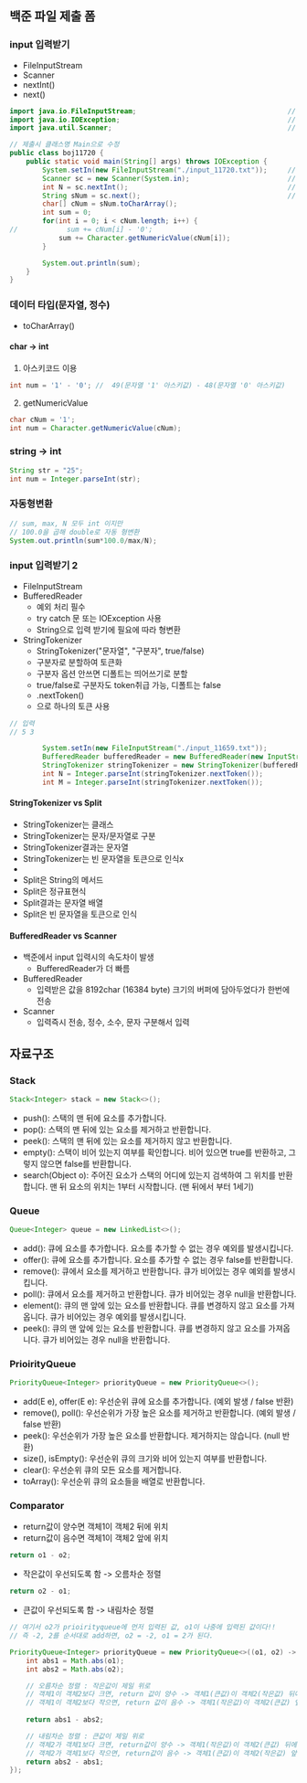 ## 백준 파일 제출 폼

### input 입력받기
* FileInputStream
* Scanner
* nextInt()
* next()

```java
import java.io.FileInputStream;                                     // 입력 - 제출시 지우기
import java.io.IOException;                                         // 입력
import java.util.Scanner;                                           // 입력

// 제출시 클래스명 Main으로 수정
public class boj11720 {
    public static void main(String[] args) throws IOException {
        System.setIn(new FileInputStream("./input_11720.txt"));     // txt 파일 읽어오기 - 제출시 지우기
        Scanner sc = new Scanner(System.in);                        // Scanner로 입력 받기
        int N = sc.nextInt();                                       // nextInt()로 정수 입력받기
        String sNum = sc.next();                                    // next()로 문자열 입력 받기
        char[] cNum = sNum.toCharArray();
        int sum = 0;
        for(int i = 0; i < cNum.length; i++) {
//            sum += cNum[i] - '0';
            sum += Character.getNumericValue(cNum[i]);
        }

        System.out.println(sum);
    }
}

```

### 데이터 타입(문자열, 정수)
* toCharArray()

#### char -> int
1. 아스키코드 이용
```java
int num = '1' - '0'; //  49(문자열 '1' 아스키값) - 48(문자열 '0' 아스키값) 
```
2. getNumericValue
```java
char cNum = '1';
int num = Character.getNumericValue(cNum);
```

### string -> int
```java
String str = "25";
int num = Integer.parseInt(str);
```

### 자동형변환
```java
// sum, max, N 모두 int 이지만
// 100.0을 곱해 double로 자동 형변환
System.out.println(sum*100.0/max/N);
```

### input 입력받기 2
* FileInputStream
* BufferedReader
    * 예외 처리 필수
    * try catch 문 또는 IOException 사용
    * String으로 입력 받기에 필요에 따라 형변환
* StringTokenizer
    * StringTokenizer("문자열", "구분자", true/false)
    * 구분자로 분할하여 토큰화
    * 구분자 옵션 안쓰면 디폴트는 띄어쓰기로 분할
    * true/false로 구분자도 token취급 가능, 디폴트는 false
    * .nextToken()
    * 으로 하나의 토큰 사용
```java
// 입력
// 5 3

        System.setIn(new FileInputStream("./input_11659.txt"));
        BufferedReader bufferedReader = new BufferedReader(new InputStreamReader(System.in));
        StringTokenizer stringTokenizer = new StringTokenizer(bufferedReader.readLine());       // 한 줄을 문자열로 입력받기 : 5 3
        int N = Integer.parseInt(stringTokenizer.nextToken());                                  // 첫번째 : 5
        int M = Integer.parseInt(stringTokenizer.nextToken());                                  // 두번째 : 3
```
#### StringTokenizer vs Split
* StringTokenizer는 클래스
* StringTokenizer는 문자/문자열로 구분
* StringTokenizer결과는 문자열
* StringTokenizer는 빈 문자열을 토큰으로 인식x
* 
* Split은 String의 메서드
* Split은 정규표현식
* Split결과는 문자열 배열
* Split은 빈 문자열을 토큰으로 인식

#### BufferedReader vs Scanner
* 백준에서 input 입력시의 속도차이 발생
    * BufferedReader가 더 빠름
* BufferedReader
    * 입력받은 값을 8192char (16384 byte) 크기의 버퍼에 담아두었다가 한번에 전송
* Scanner
    * 입력즉시 전송, 정수, 소수, 문자 구분해서 입력


## 자료구조
### Stack
```java
Stack<Integer> stack = new Stack<>();
```
* push(): 스택의 맨 뒤에 요소를 추가합니다.
* pop(): 스택의 맨 뒤에 있는 요소를 제거하고 반환합니다.
* peek(): 스택의 맨 뒤에 있는 요소를 제거하지 않고 반환합니다.
* empty(): 스택이 비어 있는지 여부를 확인합니다. 비어 있으면 true를 반환하고, 그렇지 않으면 false를 반환합니다.
* search(Object o): 주어진 요소가 스택의 어디에 있는지 검색하여 그 위치를 반환합니다. 맨 뒤 요소의 위치는 1부터 시작합니다. (맨 뒤에서 부터 1세기)

### Queue
```java
Queue<Integer> queue = new LinkedList<>();
```
* add(): 큐에 요소를 추가합니다. 요소를 추가할 수 없는 경우 예외를 발생시킵니다.
* offer(): 큐에 요소를 추가합니다. 요소를 추가할 수 없는 경우 false를 반환합니다.
* remove(): 큐에서 요소를 제거하고 반환합니다. 큐가 비어있는 경우 예외를 발생시킵니다.
* poll(): 큐에서 요소를 제거하고 반환합니다. 큐가 비어있는 경우 null을 반환합니다.
* element(): 큐의 맨 앞에 있는 요소를 반환합니다. 큐를 변경하지 않고 요소를 가져옵니다. 큐가 비어있는 경우 예외를 발생시킵니다.
* peek(): 큐의 맨 앞에 있는 요소를 반환합니다. 큐를 변경하지 않고 요소를 가져옵니다. 큐가 비어있는 경우 null을 반환합니다.


### PrioirityQueue
```java
PriorityQueue<Integer> priorityQueue = new PriorityQueue<>();
```
* add(E e), offer(E e): 우선순위 큐에 요소를 추가합니다. (예외 발생 / false 반환)
* remove(), poll(): 우선순위가 가장 높은 요소를 제거하고 반환합니다. (예외 발생 / false 반환)
* peek(): 우선순위가 가장 높은 요소를 반환합니다. 제거하지는 않습니다. (null 반환)
* size(), isEmpty(): 우선순위 큐의 크기와 비어 있는지 여부를 반환합니다.
* clear(): 우선순위 큐의 모든 요소를 제거합니다.
* toArray(): 우선순위 큐의 요소들을 배열로 반환합니다.

### Comparator
* return값이 양수면 객체1이 객체2 뒤에 위치
* return값이 음수면 객체1이 객체2 앞에 위치
```java
return o1 - o2;
```
* 작은값이 우선되도록 함 -> 오름차순 정렬

```java
return o2 - o1;
```
* 큰값이 우선되도록 함 -> 내림차순 정렬


```java
// 여기서 o2가 prioirityqueue에 먼저 입력된 값, o1이 나중에 입력된 값이다!!
// 즉 -2, 2를 순서대로 add하면, o2 = -2, o1 = 2가 된다.

PriorityQueue<Integer> priorityQueue = new PriorityQueue<>((o1, o2) -> {
    int abs1 = Math.abs(o1);
    int abs2 = Math.abs(o2);

    // 오름차순 정렬 : 작은값이 제일 위로
    // 객체1이 객체2보다 크면, return 값이 양수 -> 객체1(큰값)이 객체2(작은값) 뒤에 위치 -> 오름차순으로 정렬
    // 객체1이 객체2보다 작으면, return 값이 음수 -> 객체1(작은값)이 객체2(큰값) 앞에 위치 -> 오름차순으로 정렬
    
    return abs1 - abs2;

    // 내림차순 정렬 : 큰값이 제일 위로
    // 객체2가 객체1보다 크면, return값이 양수 -> 객체1(작은값)이 객체2(큰값) 뒤에 위치 -> 내림차순으로 정렬 
    // 객체2가 객체1보다 작으면, return값이 음수 -> 객체1(큰값)이 객체2(작은값) 앞에 위치 -> 내림차순으로 정렬
    return abs2 - abs1; 
});
```